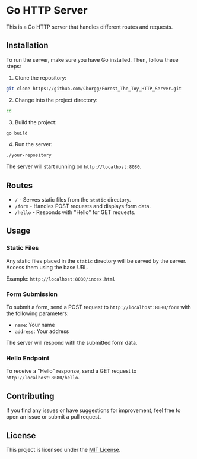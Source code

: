 # Go HTTP Server

This is a Go HTTP server that handles different routes and requests.

## Installation

To run the server, make sure you have Go installed. Then, follow these steps:

1. Clone the repository:

```bash
git clone https://github.com/Cborgg/Forest_The_Toy_HTTP_Server.git
```

2. Change into the project directory:

```bash
cd 
```

3. Build the project:

```bash
go build
```

4. Run the server:

```bash
./your-repository
```

The server will start running on `http://localhost:8080`.

## Routes

- `/` - Serves static files from the `static` directory.
- `/form` - Handles POST requests and displays form data.
- `/hello` - Responds with "Hello" for GET requests.

## Usage

### Static Files

Any static files placed in the `static` directory will be served by the server. Access them using the base URL.

Example: `http://localhost:8080/index.html`

### Form Submission

To submit a form, send a POST request to `http://localhost:8080/form` with the following parameters:

- `name`: Your name
- `address`: Your address

The server will respond with the submitted form data.

### Hello Endpoint

To receive a "Hello" response, send a GET request to `http://localhost:8080/hello`.

## Contributing

If you find any issues or have suggestions for improvement, feel free to open an issue or submit a pull request.

## License

This project is licensed under the [MIT License](LICENSE).
